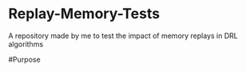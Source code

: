 # Replay-Memory-Tests
A repository made by me to test the impact of memory replays in DRL algorithms

#Purpose

